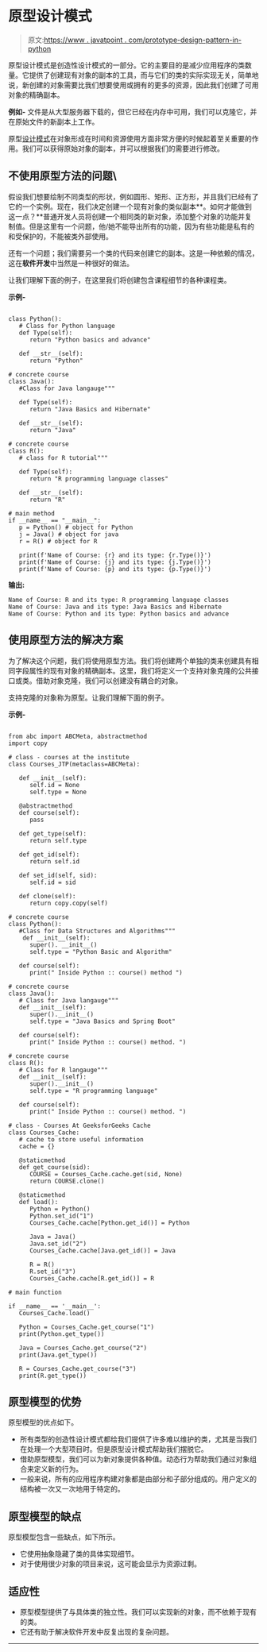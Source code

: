 # 原型设计模式

> 原文:[https://www . javatpoint . com/prototype-design-pattern-in-python](https://www.javatpoint.com/prototype-design-pattern-in-python)

原型设计模式是创造性设计模式的一部分。它的主要目的是减少应用程序的类数量。它提供了创建现有对象的副本的工具，而与它们的类的实际实现无关，简单地说，新创建的对象需要比我们想要使用或拥有的更多的资源，因此我们创建了可用对象的精确副本。

**例如-** 文件是从大型服务器下载的，但它已经在内存中可用，我们可以克隆它，并在原始文件的新副本上工作。

原型[设计模式](https://www.javatpoint.com/python-design-pattern)在对象形成在时间和资源使用方面非常方便的时候起着至关重要的作用。我们可以获得原始对象的副本，并可以根据我们的需要进行修改。

## 不使用原型方法的问题\

假设我们想要绘制不同类型的形状，例如圆形、矩形、正方形，并且我们已经有了它的一个实例。现在，我们决定创建一个现有对象的类似副本**。如何才能做到这一点？**普通开发人员将创建一个相同类的新对象，添加整个对象的功能并复制值。但是这里有一个问题，他/她不能导出所有的功能，因为有些功能是私有的和受保护的，不能被类外部使用。

还有一个问题；我们需要另一个类的代码来创建它的副本。这是一种依赖的情况，这在**软件开发**中当然是一种很好的做法。

让我们理解下面的例子，在这里我们将创建包含课程细节的各种课程类。

**示例-**

```

class Python(): 
   # Class for Python language
   def Type(self): 
      return "Python basics and advance"

   def __str__(self): 
      return "Python"

# concrete course 
class Java(): 
   #Class for Java langauge"""

   def Type(self): 
      return "Java Basics and Hibernate"

   def __str__(self): 
      return "Java"

# concrete course 
class R(): 
   # class for R tutorial"""

   def Type(self): 
      return "R programming language classes"

   def __str__(self): 
      return "R"

# main method 
if __name__ == "__main__": 
   p = Python() # object for Python 
   j = Java() # object for java 
   r = R() # object for R

   print(f'Name of Course: {r} and its type: {r.Type()}') 
   print(f'Name of Course: {j} and its type: {j.Type()}') 
   print(f'Name of Course: {p} and its type: {p.Type()}') 

```

**输出:**

```
Name of Course: R and its type: R programming language classes
Name of Course: Java and its type: Java Basics and Hibernate
Name of Course: Python and its type: Python basics and advance

```

## 使用原型方法的解决方案

为了解决这个问题，我们将使用原型方法。我们将创建两个单独的类来创建具有相同字段属性的现有对象的精确副本。这里，我们将定义一个支持对象克隆的公共接口或类。借助对象克隆，我们可以创建没有耦合的对象。

支持克隆的对象称为原型。让我们理解下面的例子。

**示例-**

```

from abc import ABCMeta, abstractmethod
import copy

# class - courses at the institute
class Courses_JTP(metaclass=ABCMeta):

   def __init__(self):
      self.id = None
      self.type = None

   @abstractmethod
   def course(self):
      pass

   def get_type(self):
      return self.type

   def get_id(self):
      return self.id

   def set_id(self, sid):
      self.id = sid

   def clone(self):
      return copy.copy(self)

# concrete course
class Python():
   #Class for Data Structures and Algorithms"""
    def __init__(self):
      super(). __init__()
      self.type = "Python Basic and Algorithm"

   def course(self):
      print(" Inside Python :: course() method ")

# concrete course
class Java():
   # Class for Java langauge"""
   def __init__(self):
      super().__init__()
      self.type = "Java Basics and Spring Boot"

   def course(self):
      print(" Inside Python :: course() method. ")

# concrete course
class R():
   # Class for R langauge"""
   def __init__(self):
      super().__init__()
      self.type = "R programming language"

   def course(self):
      print(" Inside Python :: course() method. ")

# class - Courses At GeeksforGeeks Cache
class Courses_Cache:
   # cache to store useful information
   cache = {}

   @staticmethod
   def get_course(sid):
      COURSE = Courses_Cache.cache.get(sid, None)
      return COURSE.clone()

   @staticmethod
   def load():
      Python = Python()
      Python.set_id("1")
      Courses_Cache.cache[Python.get_id()] = Python

      Java = Java()
      Java.set_id("2")
      Courses_Cache.cache[Java.get_id()] = Java

      R = R()
      R.set_id("3")
      Courses_Cache.cache[R.get_id()] = R

# main function

if __name__ == '__main__':
   Courses_Cache.load()

   Python = Courses_Cache.get_course("1")
   print(Python.get_type())

   Java = Courses_Cache.get_course("2")
   print(Java.get_type())

   R = Courses_Cache.get_course("3")
   print(R.get_type())

```

## 原型模型的优势

原型模型的优点如下。

*   所有类型的创造性设计模式都给我们提供了许多难以维护的类，尤其是当我们在处理一个大型项目时。但是原型设计模式帮助我们摆脱它。
*   借助原型模型，我们可以为新对象提供各种值。动态行为帮助我们通过对象组合来定义新的行为。
*   一般来说，所有的应用程序构建对象都是由部分和子部分组成的。用户定义的结构被一次又一次地用于特定的。

## 原型模型的缺点

原型模型包含一些缺点，如下所示。

*   它使用抽象隐藏了类的具体实现细节。
*   对于使用很少对象的项目来说，这可能会显示为资源过剩。

## 适应性

*   原型模型提供了与具体类的独立性。我们可以实现新的对象，而不依赖于现有的类。
*   它还有助于解决软件开发中反复出现的复杂问题。

* * *